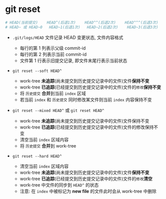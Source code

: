 # git reset

```bash
# HEAD(当前提交)    HEAD^(后退1次)    HEAD^^(后退2次)    HEAD^^^(后退3次)
# HEAD~ 或 HEAD~0   HEAD~1(后退1次)   HEAD~2(后退2次)    HEAD~3(后退3次)
```

- `.git/logs/HEAD` 文件记录 HEAD 变更状态, 文件内容格式
  * 每行的第 1 列表示父级 commit-id
  * 每行的第 2 列表示当前 commit-id
  * 文件第 1 行表示旧提交记录, 即文件末尾行表示当前状态

- `git reset --soft HEAD^`
  * work-tree **未追踪**(尚未提交到历史提交记录中的文件)文件**保持不变**
  * work-tree **已追踪**(已经提交到历史提交记录中的文件)文件的`修改`**保持不变**
  * 将 `历史提交` **合并**到当前 `index` 区域
  * 若当前 `index` 和 `历史提交` 同时修改某文件则当前 `index` 内容保持不变

- `git reset --mixed HEAD^` 或 `git reset HEAD^`
  * work-tree **未追踪**(尚未提交到历史提交记录中的文件)文件保持不变
  * work-tree **已追踪**(已经提交到历史提交记录中的文件)文件的修改保持不变
  * 清空当前 `index` 区域内容
  * 将 `历史提交` **合并**到 work-tree

- `git reset --hard HEAD^`
  * 清空当前 `index` 区域内容
  * work-tree **未追踪**(尚未提交到历史提交记录中的文件)文件**保持不变**
  * work-tree **已追踪**(已经提交到历史提交记录中的文件)文件的`修改`**清空**
  * work-tree 中文件的同步到 `HEAD^` 的状态
  * 注意: 在 `index` 中被标记为 **new file** 的文件此时会从 work-tree 中删除
